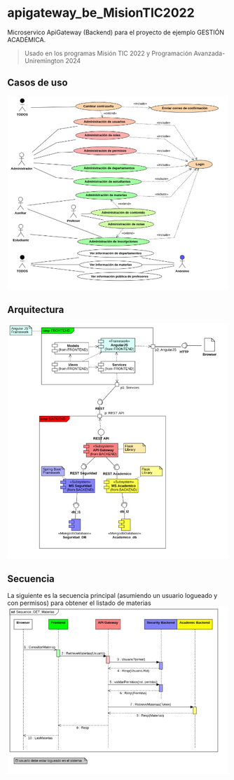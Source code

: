 # apigateway_be_MisionTIC2022
Microservico ApiGateway (Backend) para el proyecto de ejemplo GESTIÓN ACADÉMICA.
> Usado en los programas Misión TIC 2022 y Programación Avanzada-Uniremington 2024

## Casos de uso
![Casos de uso](UseCases!UseCaseDiagram_6.png)

## Arquitectura
![Arquitectura](Arquitectura!Arquitectura_7.png)

## Secuencia
La siguiente es la secuencia principal (asumiendo un usuario logueado y con permisos) para obtener el listado de materias
![Secuencia_GET_Materias](Sequence_GET_Materias.png)